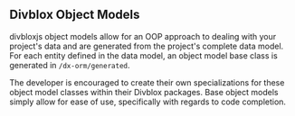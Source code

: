 ## Divblox Object Models

divbloxjs object models allow for an OOP approach to dealing with your project's data and 
are generated from the project's complete data model. For each entity 
defined in the data model, an object model base class is generated in `/dx-orm/generated`.

The developer is encouraged to create their own specializations for these object model classes
within their Divblox packages. Base object models simply allow for ease of use, specifically with
regards to code completion.